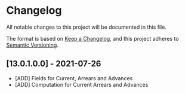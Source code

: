 # Changelog

All notable changes to this project will be documented in this file.

The format is based on [Keep a Changelog](https://keepachangelog.com/en/1.0.0/),
and this project adheres to [Semantic Versioning](https://semver.org/spec/v2.0.0.html).

## [13.0.1.0.0] - 2021-07-26

- [ADD] Fields for Current, Arrears and Advances
- [ADD] Computation for Current Arrears and Advances